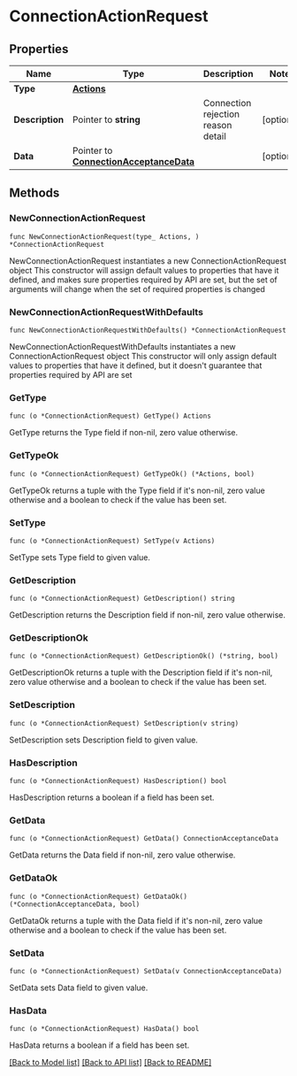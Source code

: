 # ConnectionActionRequest

## Properties

Name | Type | Description | Notes
------------ | ------------- | ------------- | -------------
**Type** | [**Actions**](Actions.md) |  | 
**Description** | Pointer to **string** | Connection rejection reason detail | [optional] 
**Data** | Pointer to [**ConnectionAcceptanceData**](ConnectionAcceptanceData.md) |  | [optional] 

## Methods

### NewConnectionActionRequest

`func NewConnectionActionRequest(type_ Actions, ) *ConnectionActionRequest`

NewConnectionActionRequest instantiates a new ConnectionActionRequest object
This constructor will assign default values to properties that have it defined,
and makes sure properties required by API are set, but the set of arguments
will change when the set of required properties is changed

### NewConnectionActionRequestWithDefaults

`func NewConnectionActionRequestWithDefaults() *ConnectionActionRequest`

NewConnectionActionRequestWithDefaults instantiates a new ConnectionActionRequest object
This constructor will only assign default values to properties that have it defined,
but it doesn't guarantee that properties required by API are set

### GetType

`func (o *ConnectionActionRequest) GetType() Actions`

GetType returns the Type field if non-nil, zero value otherwise.

### GetTypeOk

`func (o *ConnectionActionRequest) GetTypeOk() (*Actions, bool)`

GetTypeOk returns a tuple with the Type field if it's non-nil, zero value otherwise
and a boolean to check if the value has been set.

### SetType

`func (o *ConnectionActionRequest) SetType(v Actions)`

SetType sets Type field to given value.


### GetDescription

`func (o *ConnectionActionRequest) GetDescription() string`

GetDescription returns the Description field if non-nil, zero value otherwise.

### GetDescriptionOk

`func (o *ConnectionActionRequest) GetDescriptionOk() (*string, bool)`

GetDescriptionOk returns a tuple with the Description field if it's non-nil, zero value otherwise
and a boolean to check if the value has been set.

### SetDescription

`func (o *ConnectionActionRequest) SetDescription(v string)`

SetDescription sets Description field to given value.

### HasDescription

`func (o *ConnectionActionRequest) HasDescription() bool`

HasDescription returns a boolean if a field has been set.

### GetData

`func (o *ConnectionActionRequest) GetData() ConnectionAcceptanceData`

GetData returns the Data field if non-nil, zero value otherwise.

### GetDataOk

`func (o *ConnectionActionRequest) GetDataOk() (*ConnectionAcceptanceData, bool)`

GetDataOk returns a tuple with the Data field if it's non-nil, zero value otherwise
and a boolean to check if the value has been set.

### SetData

`func (o *ConnectionActionRequest) SetData(v ConnectionAcceptanceData)`

SetData sets Data field to given value.

### HasData

`func (o *ConnectionActionRequest) HasData() bool`

HasData returns a boolean if a field has been set.


[[Back to Model list]](../README.md#documentation-for-models) [[Back to API list]](../README.md#documentation-for-api-endpoints) [[Back to README]](../README.md)


